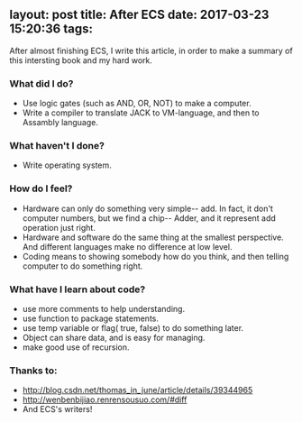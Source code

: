 layout: post
title: After ECS
date: 2017-03-23 15:20:36
tags:
---
After almost finishing ECS, I write this article, in order to make a summary of this intersting book and my hard work.
<!-- more -->
### What did I do?
* Use logic gates (such as AND, OR, NOT) to make a computer.
* Write a compiler to translate JACK to VM-language, and then to Assambly language.

### What haven't I done?
* Write operating system.

### How do I feel?
* Hardware can only do something very simple-- add. In fact, it don't computer numbers, but we find a chip-- Adder, and it represent add operation just right.
* Hardware and software do the same thing at the smallest perspective. And different languages make no difference at low level.
* Coding means to showing somebody how do you think, and then telling computer to do something right.

### What have I learn about code?
* use more comments to help understanding.
* use function to package statements.
* use temp variable or flag( true, false) to do something later.
* Object can share data, and is easy for managing.
* make good use of recursion.

### Thanks to:
* http://blog.csdn.net/thomas_in_june/article/details/39344965
* http://wenbenbijiao.renrensousuo.com/#diff
* And ECS's writers!
